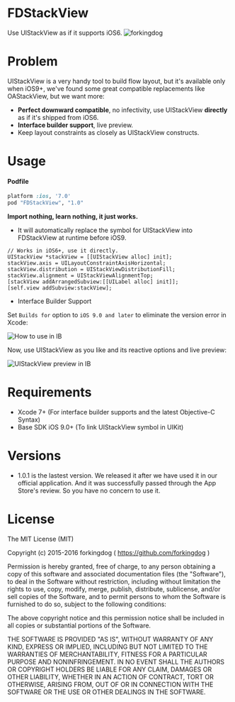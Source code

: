 # FDStackView

Use UIStackView as if it supports iOS6.
![forkingdog](https://cloud.githubusercontent.com/assets/219689/7244961/4209de32-e816-11e4-87bc-b161c442d348.png)

# Problem

UIStackView is a very handy tool to build flow layout, but it's available only when iOS9+, we've found some great compatible replacements like OAStackView, but we want more:  

- **Perfect downward compatible**, no infectivity, use UIStackView **directly** as if it's shipped from iOS6.
- **Interface builder support**, live preview.
- Keep layout constraints as closely as UIStackView constructs.

# Usage

#### Podfile
```ruby
platform :ios, '7.0'
pod "FDStackView", "1.0"
```

**Import nothing, learn nothing, it just works.**

- It will automatically replace the symbol for UIStackView into FDStackView at runtime before iOS9. 

``` objc
// Works in iOS6+, use it directly.
UIStackView *stackView = [[UIStackView alloc] init];
stackView.axis = UILayoutConstraintAxisHorizontal;
stackView.distribution = UIStackViewDistributionFill;
stackView.alignment = UIStackViewAlignmentTop;
[stackView addArrangedSubview:[[UILabel alloc] init]];
[self.view addSubview:stackView];
```

- Interface Builder Support

Set `Builds for` option to `iOS 9.0 and later` to eliminate the version error in Xcode:

![How to use in IB](https://raw.githubusercontent.com/forkingdog/FDStackView/master/Snapshots/snapshot0.png)

Now, use UIStackView as you like and its reactive options and live preview: 

![UIStackView preview in IB](https://raw.githubusercontent.com/forkingdog/FDStackView/master/Snapshots/snapshot1.png)

# Requirements

- Xcode 7+ (For interface builder supports and the latest Objective-C Syntax)
- Base SDK iOS 9.0+ (To link UIStackView symbol in UIKit)

# Versions

- 1.0.1 is the lastest version. We released it after we have used it in our official application. And it was successfully passed through the App Store's review. So you have no concern to use it.

# License

 The MIT License (MIT)

 Copyright (c) 2015-2016 forkingdog ( https://github.com/forkingdog )

 Permission is hereby granted, free of charge, to any person obtaining a copy
 of this software and associated documentation files (the "Software"), to deal
 in the Software without restriction, including without limitation the rights
 to use, copy, modify, merge, publish, distribute, sublicense, and/or sell
 copies of the Software, and to permit persons to whom the Software is
 furnished to do so, subject to the following conditions:

 The above copyright notice and this permission notice shall be included in all
 copies or substantial portions of the Software.

 THE SOFTWARE IS PROVIDED "AS IS", WITHOUT WARRANTY OF ANY KIND, EXPRESS OR
 IMPLIED, INCLUDING BUT NOT LIMITED TO THE WARRANTIES OF MERCHANTABILITY,
 FITNESS FOR A PARTICULAR PURPOSE AND NONINFRINGEMENT. IN NO EVENT SHALL THE
 AUTHORS OR COPYRIGHT HOLDERS BE LIABLE FOR ANY CLAIM, DAMAGES OR OTHER
 LIABILITY, WHETHER IN AN ACTION OF CONTRACT, TORT OR OTHERWISE, ARISING FROM,
 OUT OF OR IN CONNECTION WITH THE SOFTWARE OR THE USE OR OTHER DEALINGS IN THE
 SOFTWARE.

